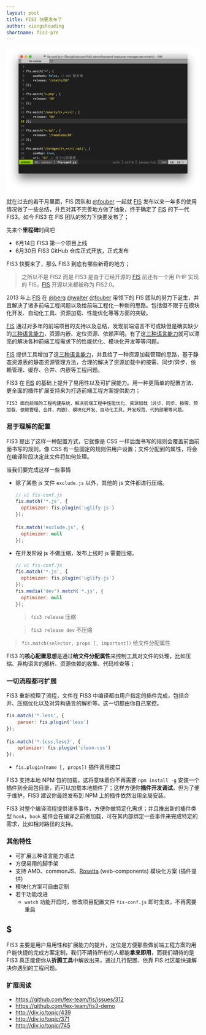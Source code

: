 ```yaml
---
layout: post
title: FIS3 快要发布了
author: xiangshouding
shortname: fis3-pre
---
```


![](/img/fis3-pre/fis3-conf.png)

就在过去的若干月里面，FIS 团队和 [@fouber][] 一起就 [FIS][] 发布以来一年多的使用情况做了一些总结，并且对其不完善地方做了抽象，终于确定了 [FIS][] 的下一代 FIS3。如今 FIS3 在 FIS 团队的努力下快要发布了；

先来个**里程碑**时间吧

- 6月14日 FIS3 第一个项目上线
- 6月30日 FIS3 GitHub 仓库正式开放，正式发布

FIS3 快要来了，那么 FIS3 到底有哪些新奇的地方；

> 之所以不是 FIS2 而是 FIS3 是由于已经开源的 [FIS][] 前还有一个用 PHP 实现的 FIS，[FIS][] 开源以来都被称为 FIS2.0。

2013 年上 [FIS][] 在 [@berg][] [@walter][] [@fouber][] 带领下的 FIS 团队的努力下诞生，并且解决了诸多前端工程问题以及给前端工程化一种新的思路。包括但不限于在模块化开发、自动化工具、资源加载、性能优化等等方面的突破。

[FIS][] 通过对多年的前端项目的支持以及总结，发现前端语言不可或缺但是确实缺少的[三种语言能力][]，资源内嵌、定位资源、依赖声明。有了这[三种语言能力][]就可以漂亮的解决各种前端工程需求下的性能优化、模块化开发等等问题。


[FIS][] 提供工具增加了这[三种语言能力][]，并且给了一种资源加载管理的思路，基于静态资源表的静态资源管理方法，合理的解决了资源加载中的按需、同步/异步、依赖管理、缓存、合并、内嵌等工程问题。

FIS3 在 [FIS][] 的基础上提升了易用性以及可扩展能力。用一种更简单的配置方法、更全面的插件扩展支持来为打造前端工程方案提供助力；


    FIS3 面向前端的工程构建系统，解决前端工程中性能优化、资源加载（异步、同步、按需、预加载、依赖管理、合并、内嵌）、模块化开发、自动化工具、开发规范、代码部署等问题。


### 易于理解的配置

FIS3 提出了这样一种配置方式，它就像是 CSS 一样后面书写的规则会覆盖前面前面书写的规则，像 CSS 有一些固定的规则供用户设置；文件分配到的属性，将会在编译阶段决定此文件将如何处理。

当我们要完成这样一些事情

- 除了某些 js 文件 `exclude.js`  以外，其他的 js 文件都进行压缩。

    ```js
    // vi fis-conf.js
    fis.match('*.js', {
      optimizer: fis.plugin('uglify-js')
    });

    fis.match('exclude.js', {
      optimizer: null
    });
    ```

- 在开发阶段 js 不做压缩，发布上线时 js 需要压缩。

    ```js
    // vi fis-conf.js
    fis.match('*.js', {
      optimizer: fis.plugin('uglify-js')
    });
    fis.media('dev').match('*.js', {
      optimizer: null
    });
    ```
    > `fis3 release` 压缩

    > `fis3 release dev` 不压缩

>  `fis.match(selector, props [, important])`  给文件分配属性

FIS3 的**核心配置思想**是通过**给文件分配属性**来控制工具对文件的处理，比如压缩、异构语言的解析、资源依赖的收集、代码检查等；

### 一切流程都可扩展

FIS3 重新梳理了流程，文件在 FIS3 中编译都由用户指定的插件完成，包括合并、压缩优化以及对异构语言的解析等。这一切都由你自己掌控。

```js
fis.match('*.less', {
    parser: fis.plugin('less')
});

fis.match('*.{css,less}', {
    optimizer: fis.plugin('clean-css')
});
```

- `fis.plugin(name [, props])` 插件调用接口

FIS3 支持本地 NPM 包的加载，这将意味着你不再需要 `npm install -g` 安装一个插件到全局包目录，而可以加载本地插件了；这样方便你**插件开发调试**。但为了便于维护，FIS3 建议你最终发布到 NPM 上的插件依然沿用全局安装。

FIS3 对整个编译流程提供诸多事件，方便你做特定化需求；并且推出新的插件类型 `hook`，`hook` 插件会在编译之前做加载，可在其内部绑定一些事件来完成特定的需求，比如相对路径的支持。

### 其他特性

- 可扩展三种语言能力语法
- 方便易用的脚手架
- 支持 AMD、commonJS、[Rosetta][] (web-components) 模块化方案 (插件提供)
- 模块化方案可自由定制
- 若干功能改进
    - `watch` 功能开启时，修改项目配置文件 `fis-conf.js` 即时生效，不再需要重启

## $

FIS3 主要是用户易用性和扩展能力的提升，定位是方便那些做前端工程方案的用户能快捷的完成方案定制，我们不期待所有的人都能**拿来即用**，而我们期待的是 FIS3 真正能使你从**折腾工具**中解放出来，通过几行配置、依靠 FIS 社区能快速解决你遇到的工程问题。

### 扩展阅读

- https://github.com/fex-team/fis/issues/312
- https://github.com/fex-team/fis3-demo
- http://div.io/topic/439
- http://div.io/topic/371
- http://div.io/topic/745


[FIS]: https://github.com/fex-team/fis
[三种语言能力]: https://github.com/fex-team/fis/wiki/%E4%B8%89%E7%A7%8D%E8%AF%AD%E8%A8%80%E8%83%BD%E5%8A%9B
[Rosetta]: http://rosetta-org.github.io
[@fouber]: https://github.com/fouber
[@berg]: https://github.com/cnberg
[@walter]: https://github.com/walterShen